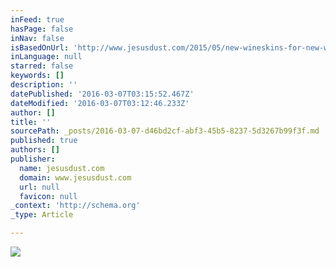 ```yaml
---
inFeed: true
hasPage: false
inNav: false
isBasedOnUrl: 'http://www.jesusdust.com/2015/05/new-wineskins-for-new-wine-my-interview.html'
inLanguage: null
starred: false
keywords: []
description: ''
datePublished: '2016-03-07T03:15:52.467Z'
dateModified: '2016-03-07T03:12:46.233Z'
author: []
title: ''
sourcePath: _posts/2016-03-07-d46bd2cf-abf3-45b5-8237-5d3267b99f3f.md
published: true
authors: []
publisher:
  name: jesusdust.com
  domain: www.jesusdust.com
  url: null
  favicon: null
_context: 'http://schema.org'
_type: Article

---
```

![](https://s3-us-west-2.amazonaws.com/the-grid-img/p/3ff84efa4872356fbf0444b8daaaed1d0c988a68.png)